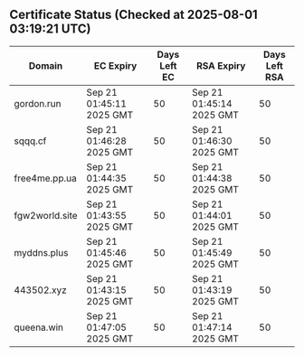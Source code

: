 ## Certificate Status (Checked at 2025-08-01 03:19:21 UTC)
| Domain | EC Expiry | Days Left EC | RSA Expiry | Days Left RSA |
|--------|-----------|-------------|------------|--------------|
| gordon.run | Sep 21 01:45:11 2025 GMT | 50 | Sep 21 01:45:14 2025 GMT | 50 |
| sqqq.cf | Sep 21 01:46:28 2025 GMT | 50 | Sep 21 01:46:30 2025 GMT | 50 |
| free4me.pp.ua | Sep 21 01:44:35 2025 GMT | 50 | Sep 21 01:44:38 2025 GMT | 50 |
| fgw2world.site | Sep 21 01:43:55 2025 GMT | 50 | Sep 21 01:44:01 2025 GMT | 50 |
| myddns.plus | Sep 21 01:45:46 2025 GMT | 50 | Sep 21 01:45:49 2025 GMT | 50 |
| 443502.xyz | Sep 21 01:43:15 2025 GMT | 50 | Sep 21 01:43:19 2025 GMT | 50 |
| queena.win | Sep 21 01:47:05 2025 GMT | 50 | Sep 21 01:47:14 2025 GMT | 50 |
